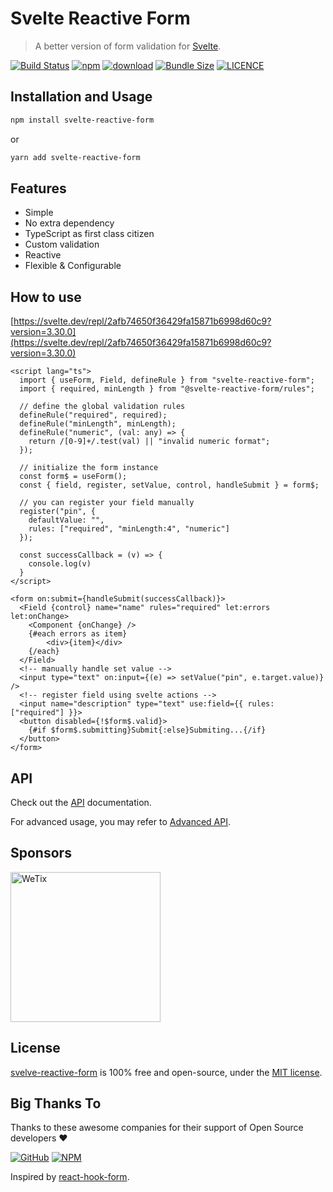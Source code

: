 
# Svelte Reactive Form

> A better version of form validation for [Svelte](https://svelte.dev). 

<p>

[![Build Status](https://github.com/wetix/svelte-reactive-form/workflows/ci/badge.svg?branch=master)](https://github.com/wetix/svelte-reactive-form)
[![npm](https://img.shields.io/npm/v/svelte-reactive-form.svg)](https://www.npmjs.com/package/svelte-reactive-form)
[![download](https://img.shields.io/npm/dw/svelte-reactive-form.svg)](https://www.npmjs.com/package/svelte-reactive-form)
[![Bundle Size](https://badgen.net/bundlephobia/minzip/svelte-reactive-form)](https://bundlephobia.com/result?p=svelte-reactive-form@0.4.4-beta)
[![LICENCE](https://img.shields.io/github/license/wetix/svelte-reactive-form)](https://github.com/wetix/svelte-reactive-form/blob/master/LICENSE)

</p>


Installation and Usage
--------------------------

```bash
npm install svelte-reactive-form
```
or
```bash
yarn add svelte-reactive-form
```

Features
--------------------------
- Simple
- No extra dependency
- TypeScript as first class citizen
- Custom validation
- Reactive 
- Flexible & Configurable

How to use
--------------------------
[https://svelte.dev/repl/2afb74650f36429fa15871b6998d60c9?version=3.30.0](https://svelte.dev/repl/2afb74650f36429fa15871b6998d60c9?version=3.30.0)

```svelte
<script lang="ts">
  import { useForm, Field, defineRule } from "svelte-reactive-form";
  import { required, minLength } from "@svelte-reactive-form/rules";

  // define the global validation rules
  defineRule("required", required);
  defineRule("minLength", minLength);
  defineRule("numeric", (val: any) => {
    return /[0-9]+/.test(val) || "invalid numeric format";
  });

  // initialize the form instance
  const form$ = useForm();
  const { field, register, setValue, control, handleSubmit } = form$;

  // you can register your field manually
  register("pin", { 
    defaultValue: "", 
    rules: ["required", "minLength:4", "numeric"]
  });

  const successCallback = (v) => {
    console.log(v)
  }
</script>

<form on:submit={handleSubmit(successCallback)}>
  <Field {control} name="name" rules="required" let:errors let:onChange>
    <Component {onChange} />
    {#each errors as item}
        <div>{item}</div>
    {/each}
  </Field>
  <!-- manually handle set value -->
  <input type="text" on:input={(e) => setValue("pin", e.target.value)} />
  <!-- register field using svelte actions -->
  <input name="description" type="text" use:field={{ rules: ["required"] }}>
  <button disabled={!$form$.valid}>
    {#if $form$.submitting}Submit{:else}Submiting...{/if}
  </button>
</form>
```

API
--------------------------
Check out the [API](https://github.com/wetix/svelte-reactive-form/blob/master/docs/API.md) documentation.

For advanced usage, you may refer to [Advanced API](https://github.com/wetix/svelte-reactive-form/blob/master/docs/ADVANCED_USAGE.md).

Sponsors
--------------------------

<img src="https://asset.wetix.my/images/logo/wetix.png" alt="WeTix" width="240px">


License
--------------------------
[svelve-reactive-form](https://github.com/wetix/svelte-reactive-form) is 100% free and open-source, under the [MIT license](https://github.com/wetix/svelte-reactive-form/blob/master/LICENSE). 


Big Thanks To
--------------------------
Thanks to these awesome companies for their support of Open Source developers ❤

[![GitHub](https://jstools.dev/img/badges/github.svg)](https://github.com/open-source)
[![NPM](https://jstools.dev/img/badges/npm.svg)](https://www.npmjs.com/)

Inspired by [react-hook-form](https://react-hook-form.com/).


